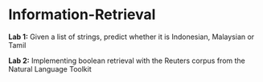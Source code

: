 # Information-Retrieval

**Lab 1:** Given a list of strings, predict whether it is Indonesian, Malaysian or Tamil

**Lab 2:** Implementing boolean retrieval with the Reuters corpus from the Natural Language Toolkit
